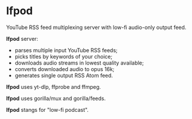# lfpod
YouTube RSS feed multiplexing server with low-fi audio-only output feed.

**lfpod** server:

  * parses multiple input YouTube RSS feeds;
  * picks titles by keywords of your choice;
  * downloads audio streams in lowest quality available;
  * converts downloaded audio to opus 16k;
  * generates single output RSS Atom feed.

**lfpod** uses yt-dlp, ffprobe and ffmpeg.

**lfpod** uses gorilla/mux and gorilla/feeds.

**lfpod** stangs for "low-fi podcast".
